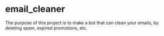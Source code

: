 # email_cleaner
The purpose of this project is to make a bot that can clean your emails, by deleting spam, expired promotions, etc.
